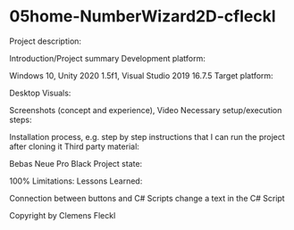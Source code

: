 # 05home-NumberWizard2D-cfleckl
Project description:

Introduction/Project summary
Development platform:

Windows 10, Unity 2020 1.5f1, Visual Studio 2019 16.7.5
Target platform:

Desktop
Visuals:

Screenshots (concept and experience), Video
Necessary setup/execution steps:

Installation process, e.g. step by step instructions that I can run the project after cloning it
Third party material:

Bebas Neue Pro Black
Project state:

100%
Limitations:
Lessons Learned:

Connection between buttons and C# Scripts change a text in the C# Script

Copyright by Clemens Fleckl
